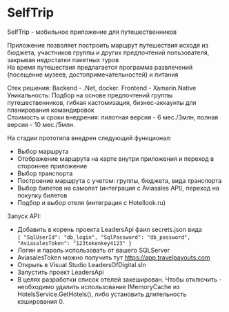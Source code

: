 # SelfTrip

SelfTrip - мобильное приложение для путешественников

Приложение позволяет построить маршрут путешествия исходя из бюджета, участников группы и других предпочтений пользователя, закрывая недостатки пакетных туров\
На время путешествия предлагается программа развлечений (посещение музеев, достопримечательностей) и питания

Стек решения: Backend - .Net, docker. Frontend - Xamarin.Native\
Уникальность: Подбор на основе предпочтений группы путешественников, гибкая кастомизация, бизнес-аккаунты для планирования командировок\
Стоимость и сроки внедрения: пилотная версия - 6 мес./3млн, полная версия - 10 мес./5млн.

На стадии прототипа внедрен следующий функционал:
- Выбор маршрута 
- Отображение маршрута на карте внутри приложения и переход в стороннее приложение
- Выбор транспорта
- Построение маршрута с учетом: группы, бюджета, вида транспорта
- Выбор билетов на самолет (интеграция с Aviasales API), переход на покупку билетов
- Подбор и выбор отеля (интеграция с Hotellook.ru)

Запуск API:
- Добавить в корень проекта LeadersApi фаил secrets.json вида\
`
{
  "SqlUserId": "db_login",
  "SqlPassword": "db_password",
  "AviasalesToken": "123tokenkey4123"
}
`
- Логин и пароль использовать от вашего SQLServer
- AviasalesToken можно получить тут https://app.travelpayouts.com
- Открыть в Visual Studio LeadersOfDigital.sln
- Запустить проект LeadersApi
- В целях разработки список отелей закеширован. Чтобы отключить - необходимо удалить использование IMemoryCache из HotelsService.GetHotels(), либо установить длительность кэширования 0.
